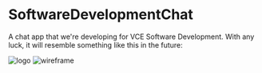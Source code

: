 # SoftwareDevelopmentChat
A chat app that we're developing for VCE Software Development. With any luck, it will resemble something like this in the future:

![logo](https://i.ibb.co/BKpDcFf/Logo.png)
![wireframe](https://i.ibb.co/zn2Xz9C/68747470733a2f2f692e696d6775722e636f6d2f6e54763569796f2e706e67.png)
